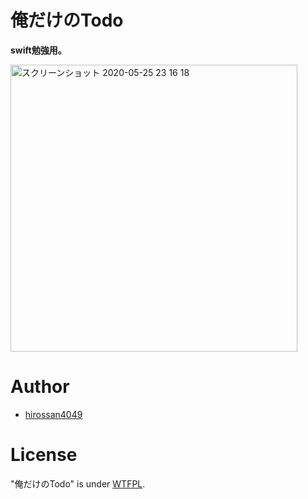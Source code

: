 # 俺だけのTodo
**swift勉強用。**
<br>

<img width="459" alt="スクリーンショット 2020-05-25 23 16 18" src="https://user-images.githubusercontent.com/50548952/82820800-d105ca00-9edd-11ea-81a2-b47bfda3b869.png">




# Author

* [hirossan4049](https://github.com/hirossan4049)

# License
"俺だけのTodo" is under [WTFPL](https://ja.wikipedia.org/wiki/WTFPL).
